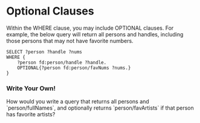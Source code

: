 # Optional Clauses

Within the WHERE clause, you may include OPTIONAL clauses. For example, the below query will return all persons and handles, including those persons that may not have favorite numbers.

```sparql
SELECT ?person ?handle ?nums
WHERE {
    ?person fd:person/handle ?handle.
    OPTIONAL{?person fd:person/favNums ?nums.}
}
```

<div class="challenge">
<h3>Write Your Own!</h3>
<p>How would you write a query that returns all persons and `person/fullNames`, and optionally returns `person/favArtists` if that person has favorite artists?</p>
</div>
